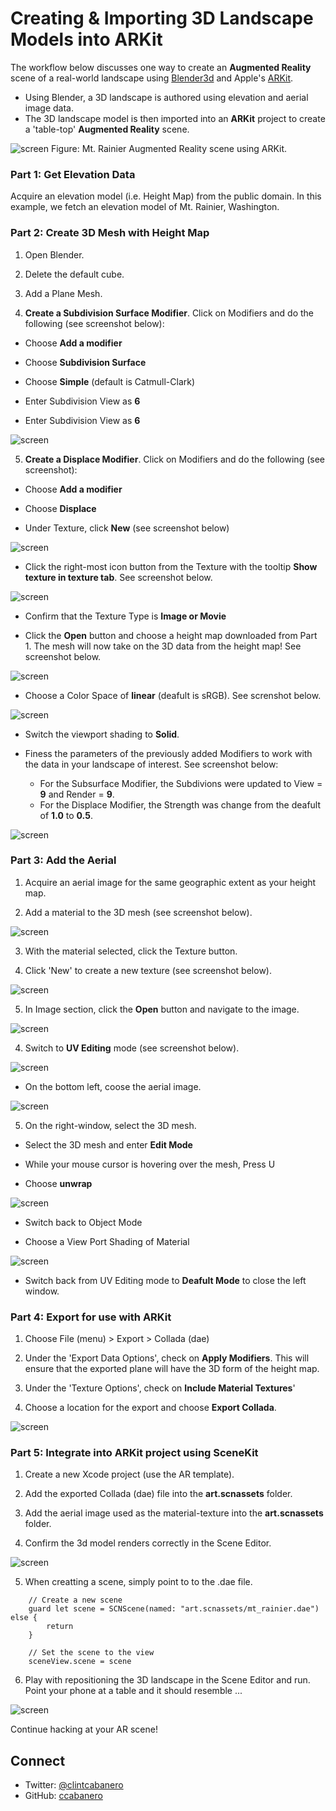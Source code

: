 # Creating & Importing 3D Landscape Models into ARKit

The workflow below discusses one way to create an __Augmented Reality__ scene of a real-world landscape using [Blender3d](https://www.blender.org) and Apple's [ARKit](https://developer.apple.com/arkit/). 

* Using Blender, a 3D landscape is authored using elevation and aerial image data.  
* The 3D landscape model is then imported into an __ARKit__ project to create a 'table-top' __Augmented Reality__ scene.  

![screen](screenshots/tabletop_ar.png)
Figure: Mt. Rainier Augmented Reality scene using ARKit.

### Part 1: Get Elevation Data

Acquire an elevation model (i.e. Height Map) from the public domain.  In this example, we fetch an elevation model of Mt. Rainier, Washington.

### Part 2: Create 3D Mesh with Height Map

1) Open Blender.

2) Delete the default cube.

3) Add a Plane Mesh.

4) __Create a Subdivision Surface Modifier__.  Click on Modifiers and do the following (see screenshot below): 

* Choose __Add a modifier__

* Choose __Subdivision Surface__

* Choose __Simple__ (default is Catmull-Clark)

* Enter Subdivision View as __6__

* Enter Subdivision View as __6__
	
![screen](screenshots/1.png)

5) __Create a Displace Modifier__.  Click on Modifiers and do the following (see screenshot):

* Choose __Add a modifier__

* Choose __Displace__

* Under Texture, click __New__ (see screenshot below)

![screen](screenshots/2.png)

* Click the right-most icon button from the Texture with the tooltip __Show texture in texture tab__. See screenshot below.

![screen](screenshots/3.png)

* Confirm that the Texture Type is __Image or Movie__

* Click the __Open__ button and choose a height map downloaded from Part 1.  The mesh will now take on the 3D data from the height map! See screenshot below.

![screen](screenshots/4.png)

* Choose a Color Space of __linear__ (deafult is sRGB).  See screnshot below.

![screen](screenshots/5.png)

* Switch the viewport shading to __Solid__.

* Finess the parameters of the previously added Modifiers to work with the data in your landscape of interest.  See screenshot below:
	* For the Subsurface Modifier, the Subdivions were updated to View = __9__ and Render = __9__.
	* For the Displace Modifier, the Strength was change from the deafult of __1.0__ to __0.5__.

![screen](screenshots/6.png)

### Part 3: Add the Aerial

1) Acquire an aerial image for the same geographic extent as your height map.

2) Add a material to the 3D mesh (see screenshot below).

![screen](screenshots/7.png)

3) With the material selected, click the Texture button.

4) Click 'New' to create a new texture (see screenshot below).

![screen](screenshots/8.png)

5) In Image section, click the __Open__ button and navigate to the image.

![screen](screenshots/9.png)

4) Switch to __UV Editing__ mode (see screenshot below).

![screen](screenshots/10.png)

* On the bottom left, coose the aerial image.

![screen](screenshots/11.png)

5) On the right-window, select the 3D mesh.

* Select the 3D mesh and enter __Edit Mode__

* While your mouse cursor is hovering over the mesh, Press U

* Choose __unwrap__

![screen](screenshots/12.png)

* Switch back to Object Mode

* Choose a View Port Shading of Material

![screen](screenshots/13.png)

* Switch back from UV Editing mode to __Deafult Mode__ to close the left window.

### Part 4: Export for use with ARKit

1) Choose File (menu) > Export > Collada (dae)

2) Under the 'Export Data Options', check on __Apply Modifiers__.  This will ensure that the exported plane will have the 3D form of the height map.

3) Under the 'Texture Options', check on __Include Material Textures__'

4) Choose a location for the export and choose __Export Collada__.

![screen](screenshots/14.png)

### Part 5: Integrate into ARKit project using SceneKit

1) Create a new Xcode project (use the AR template).

2) Add the exported Collada (dae) file into the __art.scnassets__ folder. 

3) Add the aerial image used as the material-texture into the __art.scnassets__ folder.

4) Confirm the 3d model renders correctly in the Scene Editor.

![screen](screenshots/15.png)

5) When creatting a scene, simply point to to the .dae file.

````
	// Create a new scene
	guard let scene = SCNScene(named: "art.scnassets/mt_rainier.dae") else {
		return
	}
        
	// Set the scene to the view
	sceneView.scene = scene
````

6) Play with repositioning the 3D landscape in the Scene Editor and run.  Point your phone at a table and it should resemble ...

![screen](screenshots/tabletop_ar.png)

Continue hacking at your AR scene!

## Connect

* Twitter: [@clintcabanero](http://twitter.com/clintcabanero)
* GitHub: [ccabanero](http:///github.com/ccabanero)

